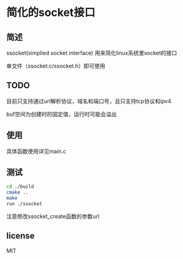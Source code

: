 # 简化的socket接口

## 简述

ssocket(simplied socket interface) 用来简化linux系统里socket的接口

单文件（ssocket.c/ssocket.h）即可使用

## TODO

目前只支持通过url解析协议，域名和端口号，且只支持tcp协议和ipv4

buf空间为创建时的固定值，运行时可能会溢出

## 使用

具体函数使用详见main.c

## 测试

```bash
cd ./build
cmake ..
make
run ./ssocket
```

注意修改ssocket_create函数的参数url

## license

MIT
